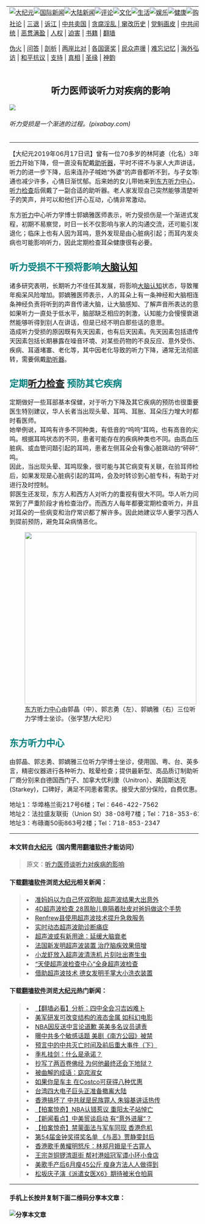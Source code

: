 <a name="1" id="1" target="_blank"></a><span id="1"></span>
<table border="0"><tr><td colspan="2" VALIGN=TOP><a href="https://github.com/clbjqp2826/djy/blob/master/gb/nsc413.md#1"><img src="https://raw.githubusercontent.com/clbjqp2826/www/master/t/djy/1.jpg" title="大纪元"></a><a href="https://github.com/clbjqp2826/djy/blob/master/gb/n24hr.md#1"><img src="https://raw.githubusercontent.com/clbjqp2826/www/master/t/djy/3.jpg" title="国际新闻"></a><a href="https://github.com/clbjqp2826/djy/blob/master/gb/nsc413.md#1"><img src="https://raw.githubusercontent.com/clbjqp2826/www/master/t/djy/4.jpg" title="大陆新闻"></a><a href="https://github.com/clbjqp2826/djy/blob/master/gb/news392.md#1"><img src="https://raw.githubusercontent.com/clbjqp2826/www/master/t/djy/5.jpg" title="评论"></a><a href="https://github.com/clbjqp2826/djy/blob/master/gb/news2007.md#1"><img src="https://raw.githubusercontent.com/clbjqp2826/www/master/t/djy/6.jpg" title="文化"></a><a href="https://github.com/clbjqp2826/djy/blob/master/gb/news2008.md#1"><img src="https://raw.githubusercontent.com/clbjqp2826/www/master/t/djy/7.jpg" title="生活"></a><a href="https://github.com/clbjqp2826/djy/blob/master/gb/ncyule.md#1"><img src="https://raw.githubusercontent.com/clbjqp2826/www/master/t/djy/8.jpg" title="娱乐"></a><a href="https://github.com/clbjqp2826/djy/blob/master/gb/nsc1002.md#1"><img src="https://raw.githubusercontent.com/clbjqp2826/www/master/t/djy/9.jpg" title="健康"><a href="https://www.youlucky.com"><img src="https://raw.githubusercontent.com/clbjqp2826/www/master/t/djy/10.jpg" title="购物"></a><a href="https://www.supportepoch.org/donation?utm_medium=epochtimes&utm_source=referral&utm_campaign=donate_button_djyhomepage"><img src="https://raw.githubusercontent.com/clbjqp2826/www/master/t/djy/12.jpg" title="捐款"></a></td></tr>
<tr><td colspan="2" VALIGN=TOP><a target="_blank" href="https://git.io/fjCRf">社论</a> | <a target="_blank" href="https://github.com/clbjqp2826/djy/blob/master/gb/nf5657.md#1">三退</a> | <a target="_blank" href="https://github.com/clbjqp2826/djy/blob/master/gb/nf6123.md#1">诉江</a> | <a target="_blank" href="https://github.com/clbjqp2826/djy/blob/master/gb/nf1176117.md#1">中共卖国</a> | <a target="_blank" href="https://github.com/clbjqp2826/djy/blob/master/gb/nf5773.md#1">贪腐淫乱 | <a target="_blank" href="https://github.com/clbjqp2826/djy/blob/master/gb/nf1176115.md#1">窜改历史</a> | <a target="_blank" href="https://github.com/clbjqp2826/djy/blob/master/gb/nf1176107.md#1">党魁画皮</a> | <a target="_blank" href="https://github.com/clbjqp2826/djy/blob/master/gb/nf1320400.md#1">中共间谍</a> | <a target="_blank" href="https://github.com/clbjqp2826/djy/blob/master/gb/nf1176114.md#1">破坏传统</a> | <a target="_blank" href="https://github.com/clbjqp2826/djy/blob/master/gb/nf5287.md#1">恶贯满盈</a> | <a target="_blank" href="https://github.com/clbjqp2826/djy/blob/master/gb/ncid278.md#1">人权</a> | <a target="_blank" href="https://github.com/clbjqp2826/djy/blob/master/gb/nf1176111.md#1">迫害</a> | <a target="_blank" href="https://github.com/clbjqp2826/djy/blob/master/gb/nf1235328.md#1">书籍</a> | <a target="_blank" href="https://github.com/clbjqp2826/www/blob/master/README.md?zsrh#1">翻墙</a></p><p><a target="_blank" href="https://github.com/clbjqp2826/djy/blob/master/gb/nf5562.md#1">伪火</a> | <a target="_blank" href="https://github.com/clbjqp2826/djy/blob/master/gb/nf4378.md#1">问答</a> | <a target="_blank" href="https://github.com/clbjqp2826/djy/blob/master/gb/nf5792.md#1">剖析</a> | <a target="_blank" href="https://github.com/clbjqp2826/djy/blob/master/gb/nf5735.md#1">两岸比对</a> | <a target="_blank" href="https://github.com/clbjqp2826/djy/blob/master/gb/nf6119.md#1">各国褒奖</a> | <a target="_blank" href="https://github.com/clbjqp2826/djy/blob/master/gb/nf6120.md#1">民众声援</a> | <a target="_blank" href="https://github.com/clbjqp2826/djy/blob/master/gb/nf1188594.md#1">难忘记忆</a> | <a target="_blank" href="https://github.com/clbjqp2826/djy/blob/master/gb/nf3180.md#1">海外弘传</a> | <a target="_blank" href="https://github.com/clbjqp2826/djy/blob/master/gb/nf5410.md#1">万人上访</a> | <a target="_blank" href="https://github.com/clbjqp2826/ntdtv/blob/master/gb/prog1530_1.md#1">和平抗议</a> | <a target="_blank" href="https://github.com/clbjqp2826/djy/blob/master/gb/nf4386.md#1">支持</a> | <a target="_blank" href="https://github.com/clbjqp2826/djy/blob/master/gb/nf4389.md#1">真相</a> | <a target="_blank" href="https://github.com/clbjqp2826/djy/blob/master/gb/nf5790.md#1">圣缘</a> | <a target="_blank" href="https://github.com/clbjqp2826/djy/blob/master/gb/nf4786.md#1">神韵</a></td></tr>
<tr><td VALIGN=TOP width="626"><h2 align=center>听力医师谈听力对疾病的影响</h2>
<img src="http://i.epochtimes.com/assets/uploads/2019/06/industrial-1636403_1920-600x400.jpg" />
<h6>听力受损是一个渐进的过程。(pixabay.com)
</h6>
<hr>
<p>【大纪元2019年06月17日讯】曾有一位70多岁的林阿婆（化名）3年前<a href="https://github.com/clbjqp2826/djy/blob/master/gb/tag/%E5%90%AC%E5%8A%9B.md">听力</a>开始下降，但一直没有配戴<a href="https://github.com/clbjqp2826/djy/blob/master/gb/tag/%E5%8A%A9%E5%90%AC%E5%99%A8.md">助听器</a>，平时不得不与家人大声讲话，随着听力的进一步下降，后来连孙子喊她“外婆”的声音都听不到，与子女等的沟通也减少许多，心情日渐忧郁。后来她的女儿带她来到<a href="https://github.com/clbjqp2826/djy/blob/master/gb/tag/%E4%B8%9C%E6%96%B9%E5%90%AC%E5%8A%9B%E4%B8%AD%E5%BF%83.md">东方听力中心</a>，做了<a href="https://github.com/clbjqp2826/djy/blob/master/gb/tag/%E5%90%AC%E5%8A%9B%E6%A3%80%E6%9F%A5.md">听力检查</a>后佩戴了一副合适的助听器。老人家发现自己突然能够清楚听到孙子的笑声，并可以和他们开心互动，心情非常激动。</p>
<p>东方<a href="https://github.com/clbjqp2826/djy/blob/master/gb/tag/%E5%90%AC%E5%8A%9B.md">听力</a>中心听力学博士郭嫡雅医师表示，听力受损伤是一个渐进式发展过程，初期不易察觉，时日一长不仅影响与家人的沟通交流，还可能引发认知退化；临床上也有人因为耳鸣，意外发现是由心脏病引起；而耳内发炎等疾病也可能影响听力，因此定期检查耳朵健康很有必要。</p>
<h2><span style="color: #008080;">听力受损不干预将影响<a href="https://github.com/clbjqp2826/djy/blob/master/gb/tag/%E5%A4%A7%E8%84%91%E8%AE%A4%E7%9F%A5.md">大脑认知</a></span></h2>
<p>诸多研究表明，长期听力不佳任其发展，将影响<a href="https://github.com/clbjqp2826/djy/blob/master/gb/tag/%E5%A4%A7%E8%84%91%E8%AE%A4%E7%9F%A5.md">大脑认知</a>状态，导致罹患老年痴呆风险增加。郭嫡雅医师表示，人的耳朵上有一条神经和大脑相连，这条神经负责将听到的声音传递大脑，让大脑感知、了解声音所表达的意思。如果听力一直处于低水平，脑部缺乏相应的刺激，认知能力会慢慢衰退，虽然能够听得到别人在讲话，但是已经不明白那些话的意思。<br />
造成听力受损的原因既有先天因素，也有后天因素。先天因素包括遗传，后天因素包括长期暴露在噪音环境、对某些药物的不良反应、意外受伤、耳内疾病、耳道堵塞、老化等，其中因老化导致的听力下降，通常无法彻底逆转，需要佩戴<a href="https://github.com/clbjqp2826/djy/blob/master/gb/tag/%E5%8A%A9%E5%90%AC%E5%99%A8.md">助听器</a>。</p>
<h2><span style="color: #008080;">定期<a href="https://github.com/clbjqp2826/djy/blob/master/gb/tag/%E5%90%AC%E5%8A%9B%E6%A3%80%E6%9F%A5.md">听力检查</a> 预防其它疾病</span></h2>
<p>定期做好一些耳部基本保健，对于听力下降及其它疾病的预防也很重要。郭医生特别建议，华人长者当出现头晕、耳鸣、耳胀、耳朵压力增大时都要及时看医师。<br />
她举例说，耳鸣有许多不同种类，有低音的“呜呜”耳鸣，也有高音的尖声耳鸣。根据耳鸣状态的不同，患者可能存在的疾病种类也不同。由高血压、心脏病、或血管问题引起的耳鸣，患者左侧耳朵会有像心脏跳动的“砰砰”声耳鸣。<br />
因此，当出现头晕、耳鸣现象，很可能与其它病变有关联，在验耳师检查之后，如果发现是心脏病引起的耳鸣，会及时转诊到心脏专科，有助于对病情进行及时控制。<br />
郭医生还发现，东方人和西方人对听力的重视有很大不同。华人听力问题通常到了严重阶段才肯检查治疗。而西方人每年都要定期检查听力，并且本人对耳朵的一些病变和治疗常识都了解许多。因此她建议华人要学习西人，做到提前预防，避免耳朵病情恶化。</p>
<figure id="attachment_11326681" style="width: 450px" class="wp-caption aligncenter"><a href="http://i.epochtimes.com/assets/uploads/2019/06/91a7c9cdf18b9464d3d37061712a17f7-e1560714214540.jpg"><img class="wp-image-11326681 size-medium" src="http://i.epochtimes.com/assets/uploads/2019/06/91a7c9cdf18b9464d3d37061712a17f7-450x300.jpg" alt="" width="450" b="300" /></a><figcaption class="wp-caption-text"><a href="https://github.com/clbjqp2826/djy/blob/master/gb/tag/%E4%B8%9C%E6%96%B9%E5%90%AC%E5%8A%9B%E4%B8%AD%E5%BF%83.md">东方听力中心</a>由郭晶（中）、郭志勇（左）、郭嫡雅（右）三位听力学博士坐诊。（张学慧/大纪元）</figcaption></figure>
<h2><span style="color: #008080;">东方听力中心</span></h2>
<p>由郭晶、郭志勇、郭嫡雅三位听力学博士坐诊，使用国、粤、台、英多种语言，精密仪器进行各种听力、眩晕检查；提供最新型、高品质订制助听器，厂商分别来自德国西门子、加拿大优利康（Unitron）、美国斯达克(Starkey)，口碑好，满足不同患者需求。接受大部分保险，自费优惠。</p>
<p>地址1：华埠格兰街217号6楼；Tel：646-422-7562<br />
地址2：法拉盛友联街（Union St）38-08号7楼；Tel：718-353-6150<br />
地址3：布碌崙50街863号2楼；Tel：718-853-2347</p>
<hr>

#### 本文转自<a href="http://www.epochtimes.com">大纪元</a>（国内需用<a href="https://git.io/JesJV">翻墙软件</a>才能访问）
> 原文：<a href="http://www.epochtimes.com/gb/19/6/16/n11326597.htm">听力医师谈听力对疾病的影响</a>
#### 下载<a href="https://git.io/JesJV">翻墙软件</a>浏览<a href="http://www.epochtimes.com">大纪元</a>相关新闻：
> <li><a href="http://www.epochtimes.com/gb/18/7/16/n10567675.htm">准妈妈以为自己怀双胞胎 超声波结果大出意外</a></li>
> <li><a href="http://www.epochtimes.com/gb/18/1/15/n10060563.htm">4D超声波检查 28周胎儿竟隔着肚皮对爸妈做这个手势</a></li>
> <li><a href="http://www.epochtimes.com/gb/17/8/9/n9512323.htm">Renfrew县使用超声波技术提升急救服务</a></li>
> <li><a href="http://www.epochtimes.com/gb/17/5/22/n9168295.htm">实时动态超声波助诊断痛症</a></li>
> <li><a href="http://www.epochtimes.com/gb/16/10/13/n8394949.htm">超声波或有新用途：延缓大脑衰老</a></li>
> <li><a href="http://www.epochtimes.com/gb/16/6/19/n8014374.htm">法国新发明超声波装置 治疗脑疾效果倍增</a></li>
> <li><a href="http://www.epochtimes.com/gb/16/4/25/n7707448.htm">小龙虾放入超声波清洗机 片刻吐出寄生虫</a></li>
> <li><a href="http://www.epochtimes.com/gb/16/3/31/n7480566.htm">“天使超声波检查中心”全身超声波检查</a></li>
> <li><a href="http://www.epochtimes.com/gb/16/1/12/n4614576.htm">借助超声波技术 德女发明手掌大小洗衣装置</a></li>

#### 下载<a href="https://git.io/JesJV">翻墙软件</a>浏览<a href="http://www.epochtimes.com">大纪元</a>热门新闻：
> <li><a href="http://www.epochtimes.com/gb/19/10/7/n11572597.htm">【翻墙必看】分析：四中全会习吉凶难卜</a></li>
> <li><a href="http://www.epochtimes.com/gb/19/10/7/n11573419.htm">美军研发可改变结构的液态金属 如科幻电影</a></li>
> <li><a href="http://www.epochtimes.com/gb/19/10/7/n11573509.htm">NBA因反送中言论道歉 英美多名议员谴责</a></li>
> <li><a href="http://www.epochtimes.com/gb/19/10/7/n11572594.htm">曝中共多个敏感话题 美剧《南方公园》被禁</a></li>
> <li><a href="http://www.epochtimes.com/gb/19/9/29/n11554590.htm">预言中的中共灭亡时间及前后重大事件（下）</a></li>
> <li><a href="http://www.epochtimes.com/gb/12/4/28/n3576538.htm">季札挂剑：什么是承诺？</a></li>
> <li><a href="http://www.epochtimes.com/gb/19/10/2/n11563670.htm">抄写了两百卷佛经 为何他最终还会下地狱？</a></li>
> <li><a href="http://www.epochtimes.com/gb/19/10/4/n11568273.htm">被曲解的成语：窈窕淑女</a></li>
> <li><a href="http://www.epochtimes.com/gb/19/10/5/n11570750.htm">如果你是车主 在Costco可获得八种优惠</a></li>
> <li><a href="http://www.epochtimes.com/gb/19/10/6/n11571449.htm">台湾四大电子巨头正准备撤离大陆</a></li>
> <li><a href="http://www.epochtimes.com/gb/19/10/6/n11571866.htm">香港搞坏了 中共就是民族罪人 朱镕基讲话热传</a></li>
> <li><a href="http://www.epochtimes.com/gb/19/10/7/n11574795.htm">【拍案惊奇】NBA认错惹议 重阳太子站悼亡</a></li>
> <li><a href="http://www.epochtimes.com/gb/19/10/7/n11574294.htm">【新闻看点】中美贸谈启动 有“意外进展”？</a></li>
> <li><a href="http://www.epochtimes.com/gb/19/10/5/n11569414.htm">【拍案惊奇】禁蒙面法与军车同现 香港危机</a></li>
> <li><a href="http://www.epochtimes.com/gb/19/10/5/n11569838.htm">第54届金钟奖得奖名单 《与恶》贾静雯封后</a></li>
> <li><a href="http://www.epochtimes.com/gb/19/10/5/n11570726.htm">香港歌手黄耀明怒斥：林郑月娥是千古罪人</a></li>
> <li><a href="http://www.epochtimes.com/gb/19/10/5/n11570552.htm">王宗尧铜锣湾逛街 帮衬港姐冠军谭小环小食店</a></li>
> <li><a href="http://www.epochtimes.com/gb/19/10/5/n11569720.htm">美歌手产后6月瘦45公斤 瘦身方法人人做得到</a></li>
> <li><a href="http://www.epochtimes.com/gb/19/10/5/n11569768.htm">松坂庆子演《派遣女医X6》期待被米仓拍肩</a></li>
<hr>

#### 手机上长按并复制下面二维码分享本文章：<br><br><img src="http://www.hehaibao.com/qr/index.php?m=1&e=L&p=10&t=&d=https://github.com/clbjqp2826/djy/blob/master/gb/19/6/16/n11326597.md%231" title="分享本文章"></td><td VALIGN=TOP><a href="https://github.com/clbjqp2826/djy/blob/master/gb/16/1/21/n4622075.md?dfh#1" target="_blank"><img src="https://raw.githubusercontent.com/clbjqp2826/djy/master/gb/300/wei-f1.jpg" title="中共的伪火骗局"  alt="中共的伪火骗局"></a><br><a href="https://github.com/clbjqp2826/yh/blob/master/README.md?dfh#1" target="_blank"><img src="https://raw.githubusercontent.com/clbjqp2826/djy/master/gb/300/yong-h.jpg" title="永恒的见证"  alt="永恒的见证"></a><br><a href="https://github.com/clbjqp2826/djy/blob/master/gb/13/9/29/n3974789.md?dfh#1" target="_blank"><img src="https://raw.githubusercontent.com/clbjqp2826/djy/master/gb/300/shang-lnz.jpg" title="善良女子被中共投男牢"  alt="善良女子被中共投男牢"></a><br><a href="https://github.com/clbjqp2826/djy/blob/master/gb/16/3/16/n4663449.md?dfh#1" target="_blank"><img src="https://raw.githubusercontent.com/clbjqp2826/djy/master/gb/300/huo-z3.jpg" title="警卫目击活摘器官"  alt="警卫目击活摘器官"></a><br><a href="https://github.com/clbjqp2826/djy/blob/master/gb/16/8/7/n8177641.md?dfh#1" target="_blank"><img src="https://raw.githubusercontent.com/clbjqp2826/djy/master/gb/300/huo-z4.jpg" title="证人描述活摘恐怖"  alt="证人描述活摘恐怖"></a><br><a href="https://github.com/clbjqp2826/djy/blob/master/gb/10/4/19/n2881569.md?dfh#1" target="_blank"><img src="https://raw.githubusercontent.com/clbjqp2826/djy/master/gb/300/huo-z1.jpg" title="揭开活摘器官黑幕"  alt="揭开活摘器官黑幕"></a><br><a href="https://github.com/clbjqp2826/djy/blob/master/gb/10/11/7/n3077476.md?dfh#1" target="_blank"><img src="https://raw.githubusercontent.com/clbjqp2826/djy/master/gb/300/ma-ks.jpg" title="马克思的成魔之路"  alt="马克思的成魔之路"></a><br><a href="https://github.com/clbjqp2826/djy/blob/master/gb/14/6/9/n4173977.md?dfh#1" target="_blank"><img src="https://raw.githubusercontent.com/clbjqp2826/djy/master/gb/300/chang-zs.jpg" title="藏字石 蕴天机"  alt="藏字石 蕴天机"></a><br><a href="https://github.com/clbjqp2826/djy/blob/master/gb/18/5/10/n10381511.md?dfh#1" target="_blank"><img src="https://raw.githubusercontent.com/clbjqp2826/djy/master/gb/300/st1.jpg" title="关注3亿人三退"  alt="关注3亿人三退"></a><br><a href="https://github.com/clbjqp2826/djy/blob/master/gb/18/3/21/n10237682.md?dfh#1" target="_blank"><img src="https://raw.githubusercontent.com/clbjqp2826/djy/master/gb/300/jie-t.jpg" title="解体中共复兴中华"  alt="解体中共复兴中华"></a><br><a href="https://github.com/clbjqp2826/djy/blob/master/gb/9/2/9/n2422991.md?dfh#1" target="_blank"><img src="https://raw.githubusercontent.com/clbjqp2826/djy/master/gb/300/gao-zs.jpg" title="中共迫害良心律师"  alt="中共迫害良心律师"></a><br><a href="https://github.com/clbjqp2826/djy/blob/master/gb/18/12/9/n10900044.md?dfh#1" target="_blank"><img src="https://raw.githubusercontent.com/clbjqp2826/djy/master/gb/300/sj1.jpg" title="303万人举报江泽民"  alt="303万人举报江泽民"></a><br><a href="https://github.com/clbjqp2826/djy/blob/master/gb/18/8/28/n10672014.md?dfh#1" target="_blank"><img src="https://raw.githubusercontent.com/clbjqp2826/djy/master/gb/300/sj2.jpg" title="这些官员为何起诉江泽民"  alt="这些官员为何起诉江泽民"></a><br><a href="https://github.com/clbjqp2826/djy/blob/master/gb/8/12/18/n2367165.md?dfh#1" target="_blank"><img src="https://raw.githubusercontent.com/clbjqp2826/djy/master/gb/300/liangan.jpg" title="海峡两岸的强烈对比"  alt="海峡两岸的强烈对比"></a><br><a href="https://github.com/clbjqp2826/djy/blob/master/gb/15/5/5/n4427238.md?dfh#1" target="_blank"><img src="https://raw.githubusercontent.com/clbjqp2826/djy/master/gb/300/jia-ndzl.jpg" title="加拿大总理的贺信"  alt="加拿大总理的贺信"></a><br><a href="https://github.com/clbjqp2826/djy/blob/master/gb/11/6/17/n3289382.md?dfh#1" target="_blank"><img src="https://raw.githubusercontent.com/clbjqp2826/djy/master/gb/300/xiao-wd.jpg" title="探寻真相兼听则明"  alt="探寻真相兼听则明"></a><br><a href="https://github.com/clbjqp2826/djy/blob/master/gb/18/10/27/n10812623.md?dfh#1" target="_blank"><img src="https://raw.githubusercontent.com/clbjqp2826/djy/master/gb/300/yindu.jpg" title="印度媒体报道东方"  alt="印度媒体报道东方"></a><br><a href="https://github.com/clbjqp2826/djy/blob/master/gb/18/6/9/n10469652.md?dfh#1" target="_blank"><img src="https://raw.githubusercontent.com/clbjqp2826/djy/master/gb/300/xie-j.jpg" title="不一样的海外校园"  alt="不一样的海外校园"></a><br><a href="https://github.com/clbjqp2826/djy/blob/master/gb/7/4/5/n1669415.md?dfh#1" target="_blank"><img src="https://raw.githubusercontent.com/clbjqp2826/djy/master/gb/300/li-up.jpg" title="从大师到徒弟的传奇"  alt="从大师到徒弟的传奇"></a><br><a href="https://github.com/clbjqp2826/djy/blob/master/gb/17/5/26/n9191512.md?dfh#1" target="_blank"><img src="https://raw.githubusercontent.com/clbjqp2826/djy/master/gb/300/zfl2.jpg" title="亿万人与东方一本奇书"  alt="亿万人与东方一本奇书"></a><br><a href="https://github.com/clbjqp2826/djy/blob/master/gb/13/11/27/n4020290.md?dfh#1" target="_blank"><img src="https://raw.githubusercontent.com/clbjqp2826/djy/master/gb/300/zhen-h.jpg" title="大陆见不到的震撼场面"  alt="大陆见不到的震撼场面"></a><br><a href="https://github.com/clbjqp2826/djy/blob/master/gb/15/7/17/n4482910.md?dfh#1" target="_blank"><img src="https://raw.githubusercontent.com/clbjqp2826/djy/master/gb/300/dalu-sk.jpg" title="人心向善 大陆当初盛况"  alt="人心向善 大陆当初盛况"></a><br><a href="https://github.com/clbjqp2826/djy/blob/master/gb/9/10/15/n2689419.md?dfh#1" target="_blank"><img src="https://raw.githubusercontent.com/clbjqp2826/djy/master/gb/300/zfl1.jpg" title="追寻真理 这书讲什么"  alt="追寻真理 这书讲什么"></a><br><a href="https://github.com/clbjqp2826/www/blob/master/README.md?dfh#1" target="_blank"><img src="https://raw.githubusercontent.com/clbjqp2826/djy/master/gb/300/fq1.jpg" title="下载免费翻墙软件"  alt="下载免费翻墙软件"></a><br></td></tr></table>
